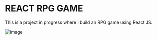 # REACT RPG GAME

This is a project in progress where I build an RPG  game using React JS.

![image](https://i.ibb.co/z8y1bRw/Screen-Shot-2020-07-19-at-2-02-01-PM.png)
